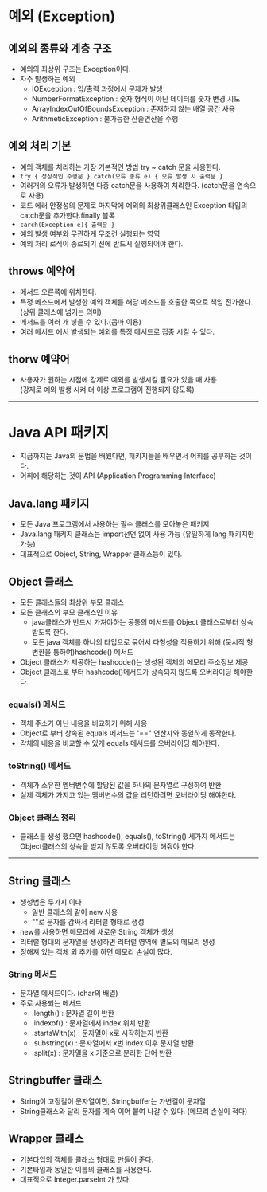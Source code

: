 # 예외 (Exception)

## 예외의 종류와 계층 구조

-   예외의 최상위 구조는 Exception이다.
-   자주 발생하는 예외
    -   IOException : 입/출력 과정에서 문제가 발생
    -   NumberFormatException : 숫자 형식이 아닌 데이터를 숫자 변경 시도
    -   ArrayIndexOutOfBoundsException : 존재하지 않는 배열 공간 사용
    -   ArithmeticException : 불가능한 산술연산을 수행

## 예외 처리 기본

-   예외 객체를 처리하는 가장 기본적인 방법 try ~ catch 문을 사용한다.
-   `try { 정상적인 수행문 } catch(오류 종류 e) { 오류 발생 시 출력문 }`
-   여러개의 오류가 발생하면 다중 catch문을 사용하여 처리한다. (catch문을 연속으로 사용)
-   코드 에러 안정성의 문제로 마지막에 예외의 최상위클래스인 Exception 타입의 catch문을 추가한다.finally 블록
-   `carch(Exception e){ 출력문 }`
-   예외 발생 여부와 무관하게 무조건 실행되는 영역
-   예외 처리 로직이 종료되기 전에 반드시 실행되어야 한다.

## throws 예약어

-   메서드 오른쪽에 위치한다.
-   특정 메소드에서 발생한 예외 객체를 해당 메소드를 호출한 쪽으로 책임 전가한다.  
    (상위 클래스에 넘기는 의미)
-   메서드를 여러 개 넣을 수 있다.(콤마 이용)
-   여러 메서드 에서 발생되는 예외를 특정 메서드로 집중 시킬 수 있다.

## thorw 예약어

-   사용자가 원하는 시점에 강제로 예외를 발생시킬 필요가 있을 때 사용  
    (강제로 예외 발생 시켜 더 이상 프로그램이 진행되지 않도록)

***

# Java API 패키지

-   지금까지는 Java의 문법을 배웠다면, 패키지들을 배우면서 어휘를 공부하는 것이다.
-   어휘에 해당하는 것이 API (Application Programming Interface)

## Java.lang 패키지

-   모든 Java 프로그램에서 사용하는 필수 클래스를 모아놓은 패키지
-   Java.lang 패키지 클래스는 import선언 없이 사용 가능 (유일하게 lang 패키지만 가능)
-   대표적으로 Object, String, Wrapper 클래스등이 있다.

## Object 클래스

-   모든 클래스들의 최상위 부모 클래스
-   모든 클래스의 부모 클래스인 이유
    -   java클래스가 반드시 가져야하는 공통의 메서드를 Object 클래스로부터 상속 받도록 한다.
    -   모든 java 객체를 하나의 타입으로 묶어서 다형성을 적용하기 위해 (묵시적 형변환을 통하여)hashcode() 메서드
-   Object 클래스가 제공하는 hashcode()는 생성된 객체의 메모리 주소정보 제공
-   Object 클래스로 부터 hashcode()메서드가 상속되지 않도록 오버라이딩 해야한다.

### equals() 메서드

-   객체 주소가 아닌 내용을 비교하기 위해 사용
-   Object로 부터 상속된 equals 메서드는 '==" 연산자와 동일하게 동작한다.
-   갹체의 내용을 비교할 수 있게 equals 메서드를 오버라이딩 해야한다.

### toString() 메서드

-   객체가 소유한 멤버변수에 할당된 값을 하나의 문자열로 구성하여 반환
-   실제 객체가 가지고 있는 멤버변수의 값을 리턴하려면 오버라이딩 해야한다.

### Object 클래스 정리

-   클래스를 생성 했으면 hashcode(), equals(), toString() 세가지 메서드는 Object클래스의 상속을 받지 않도록 오버라이딩 해줘야 한다.

***

## String 클래스

-   생성법은 두가지 이다
    -   일반 클래스와 같이 new 사용
    -   ""로 문자를 감싸서 리터럴 형태로 생성
-   new를 사용하면 메모리에 새로운 String 객체가 생성
-   리터럴 형대의 문자열을 생성하면 리터럴 영역에 별도의 메모리 생성
-   정해져 있는 객체 외 추가를 하면 메모리 손실이 많다.

### String 메서드

-   문자열 메서드이다. (char의 배열)
-   주로 사용되는 메서드
    -   .length() : 문자열 길이 반환
    -   .indexof() : 문자열에서 index 위치 반환
    -   .startsWith(x) : 문자열이 x로 시작하는지 반환
    -   .substring(x) : 문자열에서 x번 index 이후 문자열 반환
    -   .split(x) : 문자열을 x 기준으로 분리한 단어 반환

## Stringbuffer 클래스

-   String이 고정길이 문자열이면, Stringbuffer는 가변길이 문자열
-   String클래스와 달리 문자를 계속 이어 붙여 나갈 수 있다. (메모리 손실이 적다)

## Wrapper 클래스

-   기본타입의 객체를 클래스 형태로 만들어 준다.
-   기본타입과 동일한 이름의 클래스를 사용한다.
-   대표적으로 Integer.parseInt 가 있다.
